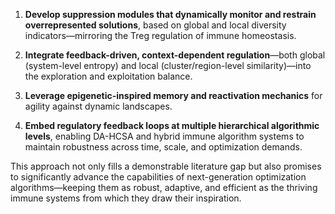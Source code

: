 

1. **Develop suppression modules that dynamically monitor and restrain overrepresented solutions**, based on global and local diversity indicators—mirroring the Treg regulation of immune homeostasis.
    
2. **Integrate feedback-driven, context-dependent regulation**—both global (system-level entropy) and local (cluster/region-level similarity)—into the exploration and exploitation balance.
    
3. **Leverage epigenetic-inspired memory and reactivation mechanics** for agility against dynamic landscapes.
    
4. **Embed regulatory feedback loops at multiple hierarchical algorithmic levels**, enabling DA-HCSA and hybrid immune algorithm systems to maintain robustness across time, scale, and optimization demands.
    

This approach not only fills a demonstrable literature gap but also promises to significantly advance the capabilities of next-generation optimization algorithms—keeping them as robust, adaptive, and efficient as the thriving immune systems from which they draw their inspiration.